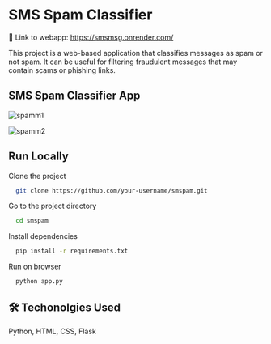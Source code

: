 
# SMS Spam Classifier
🔗 Link to webapp: https://smsmsg.onrender.com/

This project is a web-based application that classifies messages as spam or not spam. It can be useful for filtering fraudulent messages that may contain scams or phishing links.


## SMS Spam Classifier App
![spamm1](https://github.com/toby766/smspam/assets/98780108/421d9680-8ea0-46bb-9f1a-91cf5ab3a0ac)  

![spamm2](https://github.com/toby766/smspam/assets/98780108/71ebad57-fd6c-4f3d-9993-393073c484c0)

## Run Locally

Clone the project

```bash
  git clone https://github.com/your-username/smspam.git
```

Go to the project directory

```bash
  cd smspam
```

Install dependencies

```bash
  pip install -r requirements.txt
```

Run on browser

```bash
  python app.py
```

## 🛠 Techonolgies Used
Python, HTML, CSS, Flask

